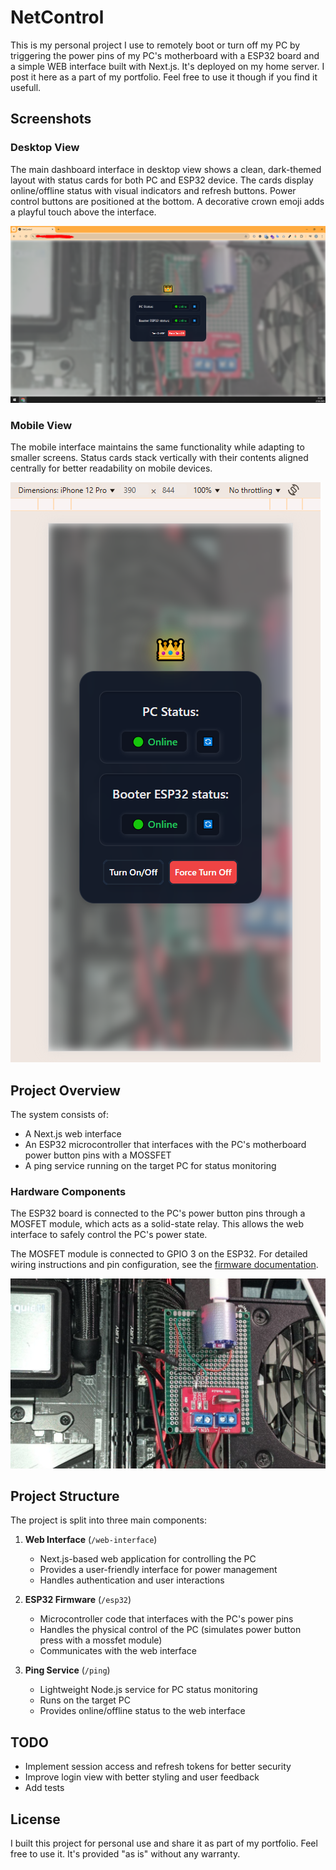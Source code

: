 # NetControl

This is my personal project I use to remotely boot or turn off my PC by triggering the power pins of my PC's motherboard with a ESP32 board and a simple WEB interface built with Next.js. It's deployed on my home server. I post it here as a part of my portfolio. Feel free to use it though if you find it usefull.

## Screenshots

### Desktop View
The main dashboard interface in desktop view shows a clean, dark-themed layout with status cards for both PC and ESP32 device. The cards display online/offline status with visual indicators and refresh buttons. Power control buttons are positioned at the bottom. A decorative crown emoji adds a playful touch above the interface.

![Desktop Interface](screenshot-desktop.png)

### Mobile View
The mobile interface maintains the same functionality while adapting to smaller screens. Status cards stack vertically with their contents aligned centrally for better readability on mobile devices.

![Mobile Interface](screenshot-mobile.png)

## Project Overview
The system consists of:
- A Next.js web interface
- An ESP32 microcontroller that interfaces with the PC's motherboard power button pins with a MOSSFET
- A ping service running on the target PC for status monitoring

### Hardware Components
The ESP32 board is connected to the PC's power button pins through a MOSFET module, which acts as a solid-state relay. This allows the web interface to safely control the PC's power state.

The MOSFET module is connected to GPIO 3 on the ESP32. For detailed wiring instructions and pin configuration, see the [firmware documentation](firmware/README.md).

![Hardware Setup](web-interface/public/hardware.jpg)

## Project Structure
The project is split into three main components:

1. **Web Interface** (`/web-interface`)
   - Next.js-based web application for controlling the PC
   - Provides a user-friendly interface for power management
   - Handles authentication and user interactions

2. **ESP32 Firmware** (`/esp32`)
   - Microcontroller code that interfaces with the PC's power pins
   - Handles the physical control of the PC (simulates power button press with a mossfet module)
   - Communicates with the web interface

3. **Ping Service** (`/ping`)
   - Lightweight Node.js service for PC status monitoring
   - Runs on the target PC
   - Provides online/offline status to the web interface

## TODO
- Implement session access and refresh tokens for better security
- Improve login view with better styling and user feedback
- Add tests

## License
I built this project for personal use and share it as part of my portfolio. Feel free to use it. It's provided "as is" without any warranty.
